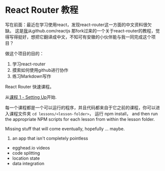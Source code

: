 React Router 教程
=====================

写在前面：最近在学习使用react，发现react-router这一方面的中文资料很欠缺。
这是[我](https://github.com/zhangqiangoffice/ "无名大强")从github.com/reactjs 那fork过来的一个关于react-router的教程，觉得写得挺好，想把它翻译成中文，不知可有安徽的小伙伴能与我一同完成这个项目？

做这个项目的目的：

1. 学习react-router
2. 摸索如何使用github进行协作
3. 练习Markdown写作

React Router 快速课程。

从[课程 1 - Setting Up](/lessons/01-setting-up/)开始.

每一个课程都是一个可以运行的程序，并且代码都来自于它之前的课程，你可以进入课程文件夹 `cd lessons/<lesson-folder>`， 运行 npm install，
and then run the appropriate NPM scripts for each lesson from within the lesson folder.

Missing stuff that will come eventually, hopefully ... maybe.

1. an app that isn't completely pointless
- egghead.io videos
- code splitting
- location state
- data integration
